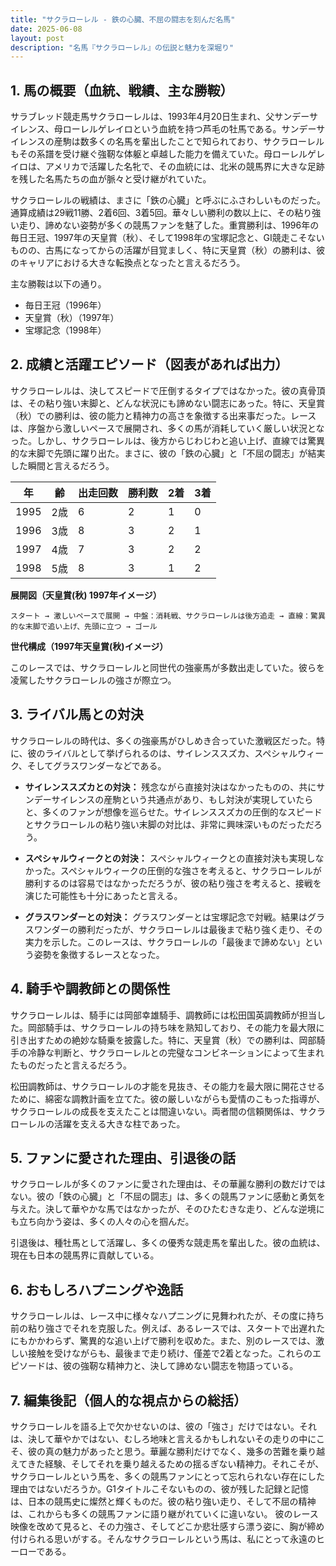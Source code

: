 ```yaml
---
title: "サクラローレル - 鉄の心臓、不屈の闘志を刻んだ名馬"
date: 2025-06-08
layout: post
description: "名馬『サクラローレル』の伝説と魅力を深堀り"
---
```


## 1. 馬の概要（血統、戦績、主な勝鞍）

サラブレッド競走馬サクラローレルは、1993年4月20日生まれ、父サンデーサイレンス、母ローレルゲレイロという血統を持つ芦毛の牡馬である。サンデーサイレンスの産駒は数多くの名馬を輩出したことで知られており、サクラローレルもその系譜を受け継ぐ強靭な体躯と卓越した能力を備えていた。母ローレルゲレイロは、アメリカで活躍した名牝で、その血統には、北米の競馬界に大きな足跡を残した名馬たちの血が脈々と受け継がれていた。

サクラローレルの戦績は、まさに「鉄の心臓」と呼ぶにふさわしいものだった。通算成績は29戦11勝、2着6回、3着5回。華々しい勝利の数以上に、その粘り強い走り、諦めない姿勢が多くの競馬ファンを魅了した。重賞勝利は、1996年の毎日王冠、1997年の天皇賞（秋）、そして1998年の宝塚記念と、GⅠ競走こそないものの、古馬になってからの活躍が目覚ましく、特に天皇賞（秋）の勝利は、彼のキャリアにおける大きな転換点となったと言えるだろう。

主な勝鞍は以下の通り。

* 毎日王冠（1996年）
* 天皇賞（秋）（1997年）
* 宝塚記念（1998年）


## 2. 成績と活躍エピソード（図表があれば出力）

サクラローレルは、決してスピードで圧倒するタイプではなかった。彼の真骨頂は、その粘り強い末脚と、どんな状況にも諦めない闘志にあった。特に、天皇賞（秋）での勝利は、彼の能力と精神力の高さを象徴する出来事だった。レースは、序盤から激しいペースで展開され、多くの馬が消耗していく厳しい状況となった。しかし、サクラローレルは、後方からじわじわと追い上げ、直線では驚異的な末脚で先頭に躍り出た。まさに、彼の「鉄の心臓」と「不屈の闘志」が結実した瞬間と言えるだろう。

| 年 | 齢 | 出走回数 | 勝利数 | 2着 | 3着 |
|---|---|---|---|---|---|
| 1995 | 2歳 | 6 | 2 | 1 | 0 |
| 1996 | 3歳 | 8 | 3 | 2 | 1 |
| 1997 | 4歳 | 7 | 3 | 2 | 2 |
| 1998 | 5歳 | 8 | 3 | 1 | 2 |


**展開図（天皇賞(秋) 1997年イメージ）**

```
スタート → 激しいペースで展開 → 中盤：消耗戦、サクラローレルは後方追走 → 直線：驚異的な末脚で追い上げ、先頭に立つ → ゴール
```

**世代構成（1997年天皇賞(秋)イメージ）**

このレースでは、サクラローレルと同世代の強豪馬が多数出走していた。彼らを凌駕したサクラローレルの強さが際立つ。


## 3. ライバル馬との対決

サクラローレルの時代は、多くの強豪馬がひしめき合っていた激戦区だった。特に、彼のライバルとして挙げられるのは、サイレンススズカ、スペシャルウィーク、そしてグラスワンダーなどである。

* **サイレンススズカとの対決：**  残念ながら直接対決はなかったものの、共にサンデーサイレンスの産駒という共通点があり、もし対決が実現していたらと、多くのファンが想像を巡らせた。サイレンススズカの圧倒的なスピードとサクラローレルの粘り強い末脚の対比は、非常に興味深いものだっただろう。

* **スペシャルウィークとの対決：** スペシャルウィークとの直接対決も実現しなかった。スペシャルウィークの圧倒的な強さを考えると、サクラローレルが勝利するのは容易ではなかっただろうが、彼の粘り強さを考えると、接戦を演じた可能性も十分にあったと言える。

* **グラスワンダーとの対決：** グラスワンダーとは宝塚記念で対戦。結果はグラスワンダーの勝利だったが、サクラローレルは最後まで粘り強く走り、その実力を示した。このレースは、サクラローレルの「最後まで諦めない」という姿勢を象徴するレースとなった。


## 4. 騎手や調教師との関係性

サクラローレルは、騎手には岡部幸雄騎手、調教師には松田国英調教師が担当した。岡部騎手は、サクラローレルの持ち味を熟知しており、その能力を最大限に引き出すための絶妙な騎乗を披露した。特に、天皇賞（秋）での勝利は、岡部騎手の冷静な判断と、サクラローレルとの完璧なコンビネーションによって生まれたものだったと言えるだろう。

松田調教師は、サクラローレルの才能を見抜き、その能力を最大限に開花させるために、綿密な調教計画を立てた。彼の厳しいながらも愛情のこもった指導が、サクラローレルの成長を支えたことは間違いない。両者間の信頼関係は、サクラローレルの活躍を支える大きな柱であった。


## 5. ファンに愛された理由、引退後の話

サクラローレルが多くのファンに愛された理由は、その華麗な勝利の数だけではない。彼の「鉄の心臓」と「不屈の闘志」は、多くの競馬ファンに感動と勇気を与えた。決して華やかな馬ではなかったが、そのひたむきな走り、どんな逆境にも立ち向かう姿は、多くの人々の心を掴んだ。

引退後は、種牡馬として活躍し、多くの優秀な競走馬を輩出した。彼の血統は、現在も日本の競馬界に貢献している。


## 6. おもしろハプニングや逸話

サクラローレルは、レース中に様々なハプニングに見舞われたが、その度に持ち前の粘り強さでそれを克服した。例えば、あるレースでは、スタートで出遅れたにもかかわらず、驚異的な追い上げで勝利を収めた。また、別のレースでは、激しい接触を受けながらも、最後まで走り続け、僅差で2着となった。これらのエピソードは、彼の強靭な精神力と、決して諦めない闘志を物語っている。


## 7. 編集後記（個人的な視点からの総括）

サクラローレルを語る上で欠かせないのは、彼の「強さ」だけではない。それは、決して華やかではない、むしろ地味と言えるかもしれないその走りの中にこそ、彼の真の魅力があったと思う。華麗な勝利だけでなく、幾多の苦難を乗り越えてきた経験、そしてそれを乗り越えるための揺るぎない精神力。それこそが、サクラローレルという馬を、多くの競馬ファンにとって忘れられない存在にした理由ではないだろうか。G1タイトルこそないものの、彼が残した記録と記憶は、日本の競馬史に燦然と輝くものだ。彼の粘り強い走り、そして不屈の精神は、これからも多くの競馬ファンに語り継がれていくに違いない。  彼のレース映像を改めて見ると、その力強さ、そしてどこか悲壮感すら漂う姿に、胸が締め付けられる思いがする。そんなサクラローレルという馬は、私にとって永遠のヒーローである。

